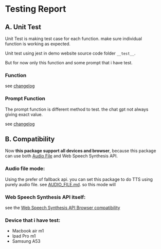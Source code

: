 # Testing Report

## A. Unit Test

Unit Test is making test case for each function. make sure individual function is working as expected.

Unit test using jest in demo website source code folder `__test__`.

But for now only this function and some prompt that i have test.

### Function

see [changelog](CHANGELOG.md)

### Prompt Function

The prompt function is different method to test. the chat gpt not always giving exact value.

see [changelog](CHANGELOG.md)

## B. Compatibility

Now **this package support all devices and browser**, because this package can use both [Audio File](AUDIO_FILE.md) and Web Speech Synthesis API.

### Audio file mode:

Using the prefer of fallback api. you can set this package to do TTS using purely audio file. see [AUDIO_FILE.md](AUDIO_FILE.md). so this mode will

### Web Speech Synthesis API itself:

see the [Web Speech Synthesis API Browser compatibility](https://developer.mozilla.org/en-US/docs/Web/API/SpeechSynthesis#browser_compatibility)

### Device that i have test:

- Macbook air m1
- Ipad Pro m1
- Samsung A53

<br/>
